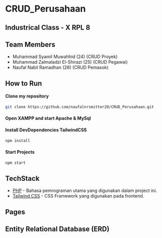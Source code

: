 # CRUD_Perusahaan

## Industrical Class - X RPL 8

## Team Members 
- Muhammad Syamil Muwahhid (24) (CRUD Proyek)
- Muhammad Zalmaladzi El-Shirazi (25) (CRUD Pegawai)
- Naufal Nabil Ramadhan (26) (CRUD Pemasok)

## How to Run 

#### Clone my repository

```sh
git clone https://github.com/naufalnrsmitter20/CRUD_Perusahaan.git
```

#### Open XAMPP and start Apache & MySql

#### Install DevDependencies TailwindCSS

```sh
npm install
```

#### Start Projects

```sh
npm start
```

## TechStack

- [PHP](https://php.net/) - Bahasa pemrograman utama yang digunakan dalam project ini.
- [Tailwind CSS](https://tailwindcss.com/) - CSS Framework yang digunakan pada frontend.

## Pages


## Entity Relational Database (ERD)

